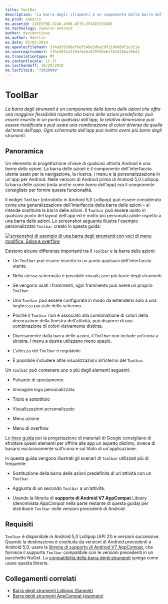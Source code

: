 ```yaml
---
title: ToolBar
description: "La barra degli strumenti è un componente della barra delle azioni che offre una maggiore flessibilità rispetto alla barra delle azioni predefinita: può essere inserita in un punto qualsiasi dell'app, la relativa dimensione può essere modificata e può usare una combinazione di colori diversa da quella del tema dell'app. Ogni schermata dell'app può inoltre avere più barre degli strumenti."
ms.prod: xamarin
ms.assetid: 22EE5FBD-3240-4308-AF76-EF45D72936DE
ms.technology: xamarin-android
author: davidortinau
ms.author: daortin
ms.date: 03/01/2018
ms.openlocfilehash: 3f4a9393d8ef6ef54ba3dba29f1109080f1e321a
ms.sourcegitcommit: 2fbe4932a319af4ebc829f65eb1fb1816ba305d3
ms.translationtype: MT
ms.contentlocale: it-IT
ms.lasthandoff: 10/29/2019
ms.locfileid: "73029099"
---
```

# <a name="toolbar"></a>ToolBar

_La barra degli strumenti è un componente della barra delle azioni che offre una maggiore flessibilità rispetto alla barra delle azioni predefinita: può essere inserita in un punto qualsiasi dell'app, la relativa dimensione può essere modificata e può usare una combinazione di colori diversa da quella del tema dell'app. Ogni schermata dell'app può inoltre avere più barre degli strumenti._

## <a name="overview"></a>Panoramica

Un elemento di progettazione chiave di qualsiasi attività Android è una *barra delle azioni*. La barra delle azioni è il componente dell'interfaccia utente usato per la navigazione, la ricerca, i menu e la personalizzazione in un'app per Android. Nelle versioni di Android prima di Android 5,0 Lollipop la barra delle azioni (nota anche come *barra dell'app*) era il componente consigliato per fornire questa funzionalità. 

Il widget `Toolbar` (introdotto in Android 5,0 Lollipop) può essere considerato come una generalizzazione dell'interfaccia della barra delle azioni &ndash; si intende sostituire la barra delle azioni. Il `Toolbar` può essere usato in qualsiasi punto del layout dell'app ed è molto più personalizzabile rispetto a una barra delle azioni. Lo screenshot seguente illustra l'esempio personalizzato `Toolbar` creato in questa guida: 

[![screenshot di esempio di una barra degli strumenti con voci di menu modifica, Salva e overflow](images/01-toolbar-sml.png)](images/01-toolbar.png#lightbox)

Esistono alcune differenze importanti tra il `Toolbar` e la barra delle azioni: 

- Un `Toolbar` può essere inserito in un punto qualsiasi dell'interfaccia utente.

- Nella stessa schermata è possibile visualizzare più barre degli strumenti.

- Se vengono usati i frammenti, ogni frammento può avere un proprio `Toolbar`. 

- Una `Toolbar` può essere configurata in modo da estendersi solo a una larghezza parziale dello schermo. 

- Poiché il `Toolbar` non è associato alla combinazione di colori della decorazione della finestra dell'attività, può disporre di una combinazione di colori visivamente distinta. 

- Diversamente dalla barra delle azioni, il `Toolbar` non include un'icona a sinistra. I menu a destra utilizzano meno spazio. 

- L'altezza del `Toolbar` è regolabile. 

- È possibile includere altre visualizzazioni all'interno del `Toolbar`. 

Un `Toolbar` può contenere uno o più degli elementi seguenti: 

- Pulsante di spostamento

- Immagine logo personalizzata

- Titolo e sottotitolo

- Visualizzazioni personalizzate

- Menu azione

- Menu di overflow

Le [linee guida](https://material.google.com/) per la progettazione di materiali di Google consigliano di sfruttare questi elementi per offrire alle app un aspetto distinto, invece di basarsi esclusivamente sull'icona e sul titolo di un'applicazione. 

In questa guida vengono illustrati gli scenari di `Toolbar` utilizzati più di frequente:

- Sostituzione della barra delle azioni predefinita di un'attività con un `Toolbar`. 

- Aggiunta di un secondo `Toolbar` a un'attività.

- Usando la libreria di **supporto di Android V7 AppCompat** Library (denominata *AppCompat* nella parte restante di questa guida) per distribuire `Toolbar` nelle versioni precedenti di Android. 

## <a name="requirements"></a>Requisiti

`Toolbar` è disponibile in Android 5,0 Lollipop (API 21) e versioni successive. Quando la destinazione è costituita da versioni di Android precedenti a Android 5,0, usare la [libreria di supporto di Android V7 AppCompat](https://www.nuget.org/packages/Xamarin.Android.Support.v7.AppCompat/), che fornisce il supporto `Toolbar` compatibile con le versioni precedenti in un pacchetto NuGet. 
La [compatibilità della barra degli strumenti](~/android/user-interface/controls/tool-bar/toolbar-compatibility.md) spiega come usare questa libreria. 

## <a name="related-links"></a>Collegamenti correlati

- [Barra degli strumenti Lollipop (Sample)](https://docs.microsoft.com/samples/xamarin/monodroid-samples/android50-toolbar)
- [Barra degli strumenti AppCompat (esempio)](https://docs.microsoft.com/samples/xamarin/monodroid-samples/supportv7-appcompat-toolbar)
